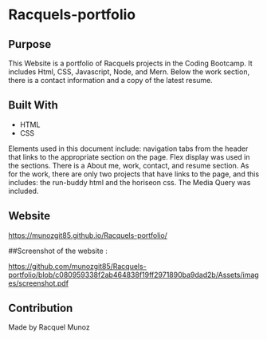 # Racquels-portfolio

## Purpose
This Website is a portfolio of Racquels projects in the Coding Bootcamp. It includes Html, CSS, Javascript, Node, and Mern. 
Below the work section, there is a contact information and a copy of the latest resume. 

## Built With
* HTML
* CSS

Elements used in this document include: navigation tabs from the header that links to the appropriate section on the page. Flex display was used in the sections. There is a About me, work, contact, and resume section. As for the work, there are only two projects that have links to the page, and this includes: the run-buddy html and the horiseon css.  The Media Query was included. 

## Website
 https://munozgit85.github.io/Racquels-portfolio/
 
##Screenshot of the website :

https://github.com/munozgit85/Racquels-portfolio/blob/c080959338f2ab464838f19ff2971890ba9dad2b/Assets/images/screenshot.pdf


## Contribution
Made by Racquel Munoz

